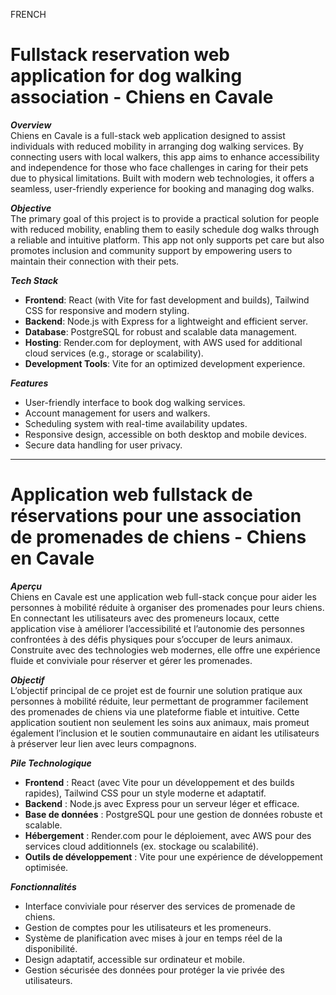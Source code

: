 
FRENCH

# Fullstack reservation web application for dog walking association - Chiens en Cavale

***Overview***  
Chiens en Cavale is a full-stack web application designed to assist individuals with reduced mobility in arranging dog walking services. By connecting users with local walkers, this app aims to enhance accessibility and independence for those who face challenges in caring for their pets due to physical limitations. Built with modern web technologies, it offers a seamless, user-friendly experience for booking and managing dog walks.

***Objective***  
The primary goal of this project is to provide a practical solution for people with reduced mobility, enabling them to easily schedule dog walks through a reliable and intuitive platform. This app not only supports pet care but also promotes inclusion and community support by empowering users to maintain their connection with their pets.

***Tech Stack***  
- **Frontend**: React (with Vite for fast development and builds), Tailwind CSS for responsive and modern styling.  
- **Backend**: Node.js with Express for a lightweight and efficient server.  
- **Database**: PostgreSQL for robust and scalable data management.  
- **Hosting**: Render.com for deployment, with AWS used for additional cloud services (e.g., storage or scalability).  
- **Development Tools**: Vite for an optimized development experience.

***Features***  
- User-friendly interface to book dog walking services.  
- Account management for users and walkers.  
- Scheduling system with real-time availability updates.  
- Responsive design, accessible on both desktop and mobile devices.  
- Secure data handling for user privacy.

------------------------------------------------------------------------------------------------------------------------------------------------------------------------------------------------------------------------------------------------------------

# Application web fullstack de réservations pour une association de promenades de chiens - Chiens en Cavale

***Aperçu***  
Chiens en Cavale est une application web full-stack conçue pour aider les personnes à mobilité réduite à organiser des promenades pour leurs chiens. En connectant les utilisateurs avec des promeneurs locaux, cette application vise à améliorer l’accessibilité et l’autonomie des personnes confrontées à des défis physiques pour s’occuper de leurs animaux. Construite avec des technologies web modernes, elle offre une expérience fluide et conviviale pour réserver et gérer les promenades.

***Objectif***  
L’objectif principal de ce projet est de fournir une solution pratique aux personnes à mobilité réduite, leur permettant de programmer facilement des promenades de chiens via une plateforme fiable et intuitive. Cette application soutient non seulement les soins aux animaux, mais promeut également l’inclusion et le soutien communautaire en aidant les utilisateurs à préserver leur lien avec leurs compagnons.

***Pile Technologique***  
- **Frontend** : React (avec Vite pour un développement et des builds rapides), Tailwind CSS pour un style moderne et adaptatif.  
- **Backend** : Node.js avec Express pour un serveur léger et efficace.  
- **Base de données** : PostgreSQL pour une gestion de données robuste et scalable.  
- **Hébergement** : Render.com pour le déploiement, avec AWS pour des services cloud additionnels (ex. stockage ou scalabilité).  
- **Outils de développement** : Vite pour une expérience de développement optimisée.

***Fonctionnalités***  
- Interface conviviale pour réserver des services de promenade de chiens.  
- Gestion de comptes pour les utilisateurs et les promeneurs.  
- Système de planification avec mises à jour en temps réel de la disponibilité.  
- Design adaptatif, accessible sur ordinateur et mobile.  
- Gestion sécurisée des données pour protéger la vie privée des utilisateurs.
